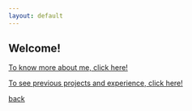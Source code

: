 ```yaml
---
layout: default
---
```


## Welcome! 

[To know more about me, click here!](about_me.md)

[To see previous projects and experience, click here!](projects.md)


[back](./)






